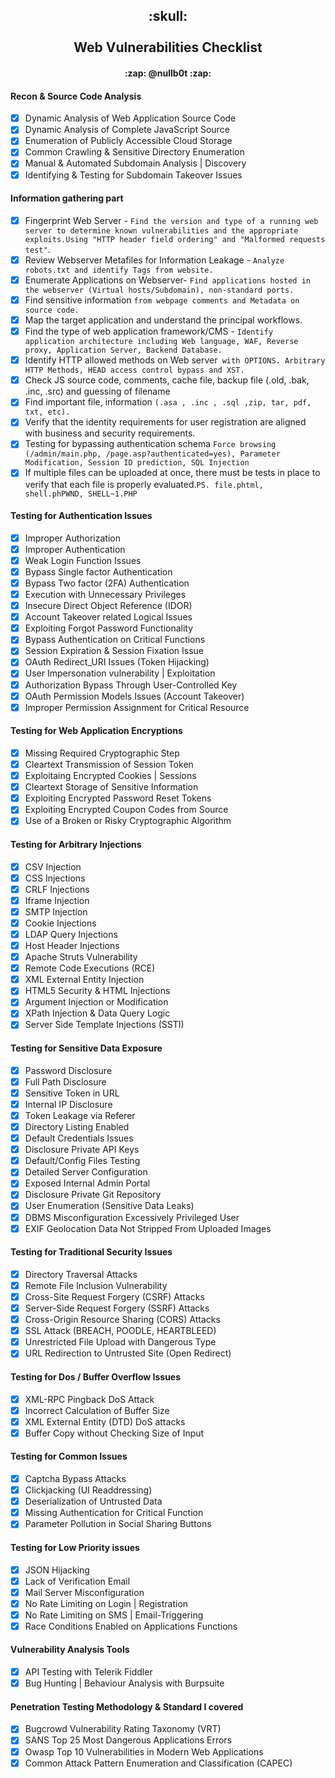 <h2 align="center">:skull: <br> <br>Web Vulnerabilities Checklist<br><h4 align="center"><a href="https://www.linkedin.com/in/shubhampy" style="text-decoration:none;">:zap: @nullb0t :zap:</a></h4>

#### Recon & Source Code Analysis
- [x] Dynamic Analysis of Web Application Source Code
- [x] Dynamic Analysis of Complete JavaScript Source
- [x] Enumeration of Publicly Accessible Cloud Storage
- [x] Common Crawling & Sensitive Directory Enumeration
- [x] Manual & Automated Subdomain Analysis | Discovery
- [x] Identifying & Testing for Subdomain Takeover Issues
#### Information gathering part
- [x] Fingerprint Web Server - `Find the version and type of a running web server to determine known vulnerabilities and the appropriate exploits.Using "HTTP header field ordering" and "Malformed requests test"`.
- [x] Review Webserver Metafiles for Information Leakage - `Analyze robots.txt and identify Tags from website.`
- [x] Enumerate Applications on Webserver- `Find applications hosted in the webserver (Virtual hosts/Subdomain), non-standard ports.`
- [x] Find sensitive information `from webpage comments and Metadata on source code.`
- [x] Map the target application and understand the principal workflows.
- [x] Find the type of web application framework/CMS - `Identify application architecture including Web language, WAF, Reverse proxy, Application Server, Backend Database.`
- [x] Identify HTTP allowed methods on Web server` with OPTIONS. Arbitrary HTTP Methods, HEAD access control bypass and XST.`
- [x] Check JS source code, comments, cache file, backup file (.old, .bak, .inc, .src) and guessing of filename
- [x] Find important file, information `(.asa , .inc , .sql ,zip, tar, pdf, txt, etc).`
- [x] Verify that the identity requirements for user registration are aligned with business and security requirements.
- [x] Testing for bypassing authentication schema `Force browsing (/admin/main.php, /page.asp?authenticated=yes), Parameter Modification, Session ID prediction, SQL Injection`
- [x] If multiple files can be uploaded at once, there must be tests in place to verify that each file is properly evaluated.`PS. file.phtml, shell.phPWND, SHELL~1.PHP`
#### Testing for Authentication Issues
- [x] Improper Authorization
- [x] Improper Authentication
- [x] Weak Login Function Issues
- [x] Bypass Single factor Authentication
- [x] Bypass Two factor (2FA) Authentication
- [x] Execution with Unnecessary Privileges
- [x] Insecure Direct Object Reference (IDOR)
- [x] Account Takeover related Logical Issues
- [x] Exploiting Forgot Password Functionality
- [x] Bypass Authentication on Critical Functions
- [x] Session Expiration & Session Fixation Issue
- [x] OAuth Redirect_URI Issues (Token Hijacking)
- [x] User Impersonation vulnerability | Exploitation
- [x] Authorization Bypass Through User-Controlled Key
- [x] OAuth Permission Models Issues (Account Takeover)
- [x] Improper Permission Assignment for Critical Resource
#### Testing for Web Application Encryptions
- [x] Missing Required Cryptographic Step
- [x] Cleartext Transmission of Session Token
- [x] Exploitaing Encrypted Cookies | Sessions
- [x] Cleartext Storage of Sensitive Information
- [x] Exploiting Encrypted Password Reset Tokens
- [x] Exploiting Encrypted Coupon Codes from Source
- [x] Use of a Broken or Risky Cryptographic Algorithm
#### Testing for Arbitrary Injections
- [x] CSV Injection
- [x] CSS Injections
- [x] CRLF Injections
- [x] Iframe Injection
- [x] SMTP Injection
- [x] Cookie Injections
- [x] LDAP Query Injections
- [x] Host Header Injections
- [x] Apache Struts Vulnerability
- [x] Remote Code Executions (RCE)
- [x] XML External Entity Injection
- [x] HTML5 Security & HTML Injections
- [x] Argument Injection or Modification
- [x] XPath Injection & Data Query Logic
- [x] Server Side Template Injections (SSTI)
#### Testing for Sensitive Data Exposure
- [x] Password Disclosure
- [x] Full Path Disclosure
- [x] Sensitive Token in URL
- [x] Internal IP Disclosure
- [x] Token Leakage via Referer
- [x] Directory Listing Enabled
- [x] Default Credentials Issues
- [x] Disclosure Private API Keys
- [x] Default/Config Files Testing
- [x] Detailed Server Configuration
- [x] Exposed Internal Admin Portal
- [x] Disclosure Private Git Repository
- [x] User Enumeration (Sensitive Data Leaks)
- [x] DBMS Misconfiguration Excessively Privileged User
- [x] EXIF Geolocation Data Not Stripped From Uploaded Images
#### Testing for Traditional Security Issues
- [x] Directory Traversal Attacks
- [x] Remote File Inclusion Vulnerability
- [x] Cross-Site Request Forgery (CSRF) Attacks
- [x] Server-Side Request Forgery (SSRF) Attacks
- [x] Cross-Origin Resource Sharing (CORS) Attacks
- [x] SSL Attack (BREACH, POODLE, HEARTBLEED)
- [x] Unrestricted File Upload with Dangerous Type
- [x] URL Redirection to Untrusted Site (Open Redirect)
#### Testing for Dos / Buffer Overflow Issues
- [x] XML-RPC Pingback DoS Attack
- [x] Incorrect Calculation of Buffer Size
- [x] XML External Entity (DTD) DoS attacks
- [x] Buffer Copy without Checking Size of Input
#### Testing for Common Issues
- [x] Captcha Bypass Attacks
- [x] Clickjacking (UI Readdressing)
- [x] Deserialization of Untrusted Data
- [x] Missing Authentication for Critical Function
- [x] Parameter Pollution in Social Sharing Buttons
#### Testing for Low Priority issues
- [x] JSON Hijacking
- [x] Lack of Verification Email
- [x] Mail Server Misconfiguration
- [x] No Rate Limiting on Login | Registration
- [x] No Rate Limiting on SMS | Email-Triggering
- [x] Race Conditions Enabled on Applications Functions
#### Vulnerability Analysis Tools
- [x] API Testing with Telerik Fiddler
- [x] Bug Hunting | Behaviour Analysis with Burpsuite
#### Penetration Testing Methodology & Standard I covered
- [x] Bugcrowd Vulnerability Rating Taxonomy (VRT)
- [x] SANS Top 25 Most Dangerous Applications Errors
- [x] Owasp Top 10 Vulnerabilities in Modern Web Applications
- [x] Common Attack Pattern Enumeration and Classification (CAPEC)
